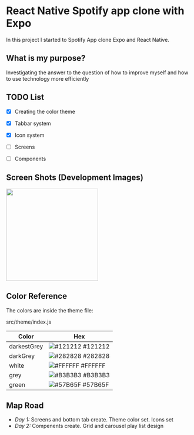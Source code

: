 
# React Native Spotify app clone with Expo

In this project I started to Spotify App clone Expo and React Native.

## What is my purpose?

Investigating the answer to the question of how to improve myself and how to use technology more efficiently
## TODO List

- [x] Creating the color theme
- [x] Tabbar system
- [x] Icon system
- [ ] Screens
- [ ] Components


## Screen Shots (Development Images)

<img src="https://i.hizliresim.com/ivz02yu.png" width="250px">



## Color Reference

The colors are inside the theme file:

src/theme/index.js

| Color             | Hex                                                                |
| ----------------- | ------------------------------------------------------------------ |
| darkestGrey | ![#121212](https://via.placeholder.com/10/121212?text=+) #121212 |
| darkGrey | ![#282828](https://via.placeholder.com/10/282828?text=+) #282828 |
| white | ![#FFFFFF](https://via.placeholder.com/10/FFFFFF?text=+) #FFFFFF |
| grey | ![#B3B3B3](https://via.placeholder.com/10/B3B3B3?text=+) #B3B3B3 | 
| green | ![#57B65F](https://via.placeholder.com/10/57B65F?text=+) #57B65F | 




## Map Road

- _Day 1:_  Screens and bottom tab create.  Theme color set. Icons set
- _Day 2:_  Compenents create. Grid and carousel play list design
